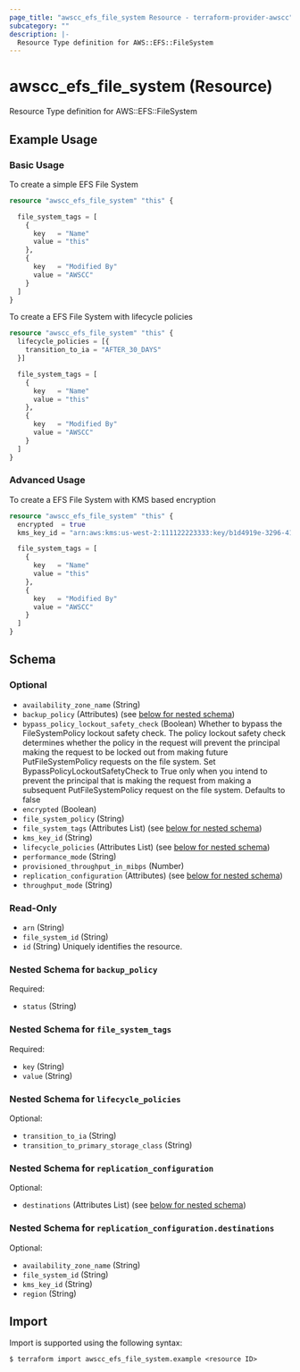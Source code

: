 ```yaml
---
page_title: "awscc_efs_file_system Resource - terraform-provider-awscc"
subcategory: ""
description: |-
  Resource Type definition for AWS::EFS::FileSystem
---
```


# awscc_efs_file_system (Resource)

Resource Type definition for AWS::EFS::FileSystem

## Example Usage

### Basic Usage
To create a simple EFS File System
```terraform
resource "awscc_efs_file_system" "this" {

  file_system_tags = [
    {
      key   = "Name"
      value = "this"
    },
    {
      key   = "Modified By"
      value = "AWSCC"
    }
  ]
}
```

To create a EFS File System with lifecycle policies
```terraform
resource "awscc_efs_file_system" "this" {
  lifecycle_policies = [{
    transition_to_ia = "AFTER_30_DAYS"
  }]

  file_system_tags = [
    {
      key   = "Name"
      value = "this"
    },
    {
      key   = "Modified By"
      value = "AWSCC"
    }
  ]
}
```

### Advanced Usage
To create a EFS File System with KMS based encryption
```terraform
resource "awscc_efs_file_system" "this" {
  encrypted  = true
  kms_key_id = "arn:aws:kms:us-west-2:111122223333:key/b1d4919e-3296-4104-a3a8-c9f3b1138fa8"

  file_system_tags = [
    {
      key   = "Name"
      value = "this"
    },
    {
      key   = "Modified By"
      value = "AWSCC"
    }
  ]
}
```

<!-- schema generated by tfplugindocs -->
## Schema

### Optional

- `availability_zone_name` (String)
- `backup_policy` (Attributes) (see [below for nested schema](#nestedatt--backup_policy))
- `bypass_policy_lockout_safety_check` (Boolean) Whether to bypass the FileSystemPolicy lockout safety check. The policy lockout safety check determines whether the policy in the request will prevent the principal making the request to be locked out from making future PutFileSystemPolicy requests on the file system. Set BypassPolicyLockoutSafetyCheck to True only when you intend to prevent the principal that is making the request from making a subsequent PutFileSystemPolicy request on the file system. Defaults to false
- `encrypted` (Boolean)
- `file_system_policy` (String)
- `file_system_tags` (Attributes List) (see [below for nested schema](#nestedatt--file_system_tags))
- `kms_key_id` (String)
- `lifecycle_policies` (Attributes List) (see [below for nested schema](#nestedatt--lifecycle_policies))
- `performance_mode` (String)
- `provisioned_throughput_in_mibps` (Number)
- `replication_configuration` (Attributes) (see [below for nested schema](#nestedatt--replication_configuration))
- `throughput_mode` (String)

### Read-Only

- `arn` (String)
- `file_system_id` (String)
- `id` (String) Uniquely identifies the resource.

<a id="nestedatt--backup_policy"></a>
### Nested Schema for `backup_policy`

Required:

- `status` (String)


<a id="nestedatt--file_system_tags"></a>
### Nested Schema for `file_system_tags`

Required:

- `key` (String)
- `value` (String)


<a id="nestedatt--lifecycle_policies"></a>
### Nested Schema for `lifecycle_policies`

Optional:

- `transition_to_ia` (String)
- `transition_to_primary_storage_class` (String)


<a id="nestedatt--replication_configuration"></a>
### Nested Schema for `replication_configuration`

Optional:

- `destinations` (Attributes List) (see [below for nested schema](#nestedatt--replication_configuration--destinations))

<a id="nestedatt--replication_configuration--destinations"></a>
### Nested Schema for `replication_configuration.destinations`

Optional:

- `availability_zone_name` (String)
- `file_system_id` (String)
- `kms_key_id` (String)
- `region` (String)

## Import

Import is supported using the following syntax:

```shell
$ terraform import awscc_efs_file_system.example <resource ID>
```